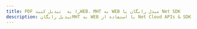 ---title: PDF را به  تبدیل کنیدWEB، MHT به WEB مبدل رایگان یا Net SDKdescription: تبدیل رایگانMHT به WEB با استفاده از Net Cloud APIs & SDK همچنین اسناد PDF را در Cloud ایجاد، ویرایش و رندر کنید.---